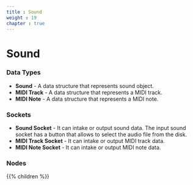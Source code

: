 ```yaml
---
title : Sound
weight : 19
chapter : true
---
```


# Sound

### Data Types

- **Sound** - A data structure that represents sound object.
- **MIDI Track** - A data structure that represents a MIDI track.
- **MIDI Note** - A data structure that represents a MIDI note.

### Sockets

- **Sound Socket** - It can intake or output sound data. The input sound socket
  has a button that allows to select the audio file from the disk.
- **MIDI Track Socket** - It can intake or output MIDI track data.
- **MIDI Note Socket** - It can intake or output MIDI note data.

### Nodes

{{% children %}}
